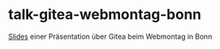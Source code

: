 # talk-gitea-webmontag-bonn
[Slides](https://danielappelt.github.io/talk-gitea-webmontag-bonn/) einer Präsentation über Gitea beim Webmontag in Bonn

